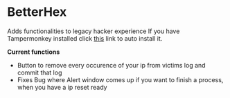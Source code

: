 # BetterHex
Adds functionalities to legacy hacker experience
If you have Tampermonkey installed click [this](https://gitcdn.xyz/repo/Logfro/BetterHex/master/BetterHex.user.js) link to auto install it.

<b>Current functions</b>
- Button to remove every occurence of your ip from victims log and commit that log
- Fixes Bug where Alert window comes up if you want to finish a process, when you have a ip reset ready
